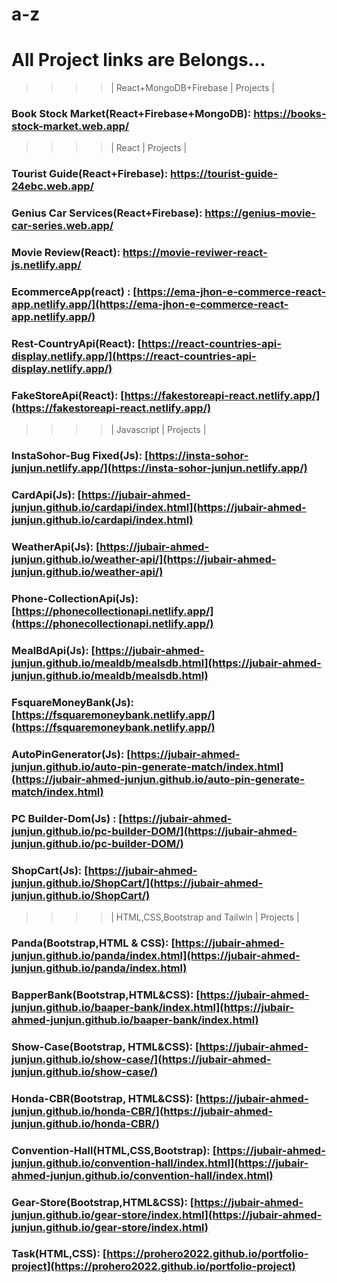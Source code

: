 # a-z

# All Project links are Belongs... 

>>>> | React+MongoDB+Firebase | Projects |
### Book Stock Market(React+Firebase+MongoDB): https://books-stock-market.web.app/

>>>> | React | Projects |
### Tourist Guide(React+Firebase): https://tourist-guide-24ebc.web.app/ 
### Genius Car Services(React+Firebase): https://genius-movie-car-series.web.app/
### Movie Review(React): https://movie-reviwer-react-js.netlify.app/ 
### EcommerceApp(react) : [https://ema-jhon-e-commerce-react-app.netlify.app/](https://ema-jhon-e-commerce-react-app.netlify.app/)

### Rest-CountryApi(React): [https://react-countries-api-display.netlify.app/](https://react-countries-api-display.netlify.app/)

### FakeStoreApi(React): [https://fakestoreapi-react.netlify.app/](https://fakestoreapi-react.netlify.app/)


>>>> | Javascript | Projects |


### InstaSohor-Bug Fixed(Js): [https://insta-sohor-junjun.netlify.app/](https://insta-sohor-junjun.netlify.app/)
### CardApi(Js): [https://jubair-ahmed-junjun.github.io/cardapi/index.html](https://jubair-ahmed-junjun.github.io/cardapi/index.html)
### WeatherApi(Js): [https://jubair-ahmed-junjun.github.io/weather-api/](https://jubair-ahmed-junjun.github.io/weather-api/)
### Phone-CollectionApi(Js): [https://phonecollectionapi.netlify.app/](https://phonecollectionapi.netlify.app/)
### MealBdApi(Js): [https://jubair-ahmed-junjun.github.io/mealdb/mealsdb.html](https://jubair-ahmed-junjun.github.io/mealdb/mealsdb.html)
### FsquareMoneyBank(Js): [https://fsquaremoneybank.netlify.app/](https://fsquaremoneybank.netlify.app/)
### AutoPinGenerator(Js): [https://jubair-ahmed-junjun.github.io/auto-pin-generate-match/index.html](https://jubair-ahmed-junjun.github.io/auto-pin-generate-match/index.html)
### PC Builder-Dom(Js) : [https://jubair-ahmed-junjun.github.io/pc-builder-DOM/](https://jubair-ahmed-junjun.github.io/pc-builder-DOM/)
### ShopCart(Js): [https://jubair-ahmed-junjun.github.io/ShopCart/](https://jubair-ahmed-junjun.github.io/ShopCart/)



>>>> | HTML,CSS,Bootstrap and Tailwin | Projects |


### Panda(Bootstrap,HTML & CSS): [https://jubair-ahmed-junjun.github.io/panda/index.html](https://jubair-ahmed-junjun.github.io/panda/index.html)
### BapperBank(Bootstrap,HTML&CSS): [https://jubair-ahmed-junjun.github.io/baaper-bank/index.html](https://jubair-ahmed-junjun.github.io/baaper-bank/index.html)
### Show-Case(Bootstrap, HTML&CSS): [https://jubair-ahmed-junjun.github.io/show-case/](https://jubair-ahmed-junjun.github.io/show-case/)
### Honda-CBR(Bootstrap, HTML&CSS): [https://jubair-ahmed-junjun.github.io/honda-CBR/](https://jubair-ahmed-junjun.github.io/honda-CBR/)
### Convention-Hall(HTML,CSS,Bootstrap): [https://jubair-ahmed-junjun.github.io/convention-hall/index.html](https://jubair-ahmed-junjun.github.io/convention-hall/index.html)
### Gear-Store(Bootstrap,HTML&CSS): [https://jubair-ahmed-junjun.github.io/gear-store/index.html](https://jubair-ahmed-junjun.github.io/gear-store/index.html)
### Task(HTML,CSS): [https://prohero2022.github.io/portfolio-project](https://prohero2022.github.io/portfolio-project)

